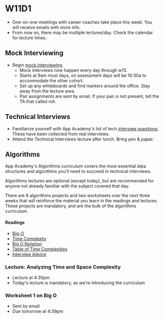 # W11D1

* One-on-one meetings with career coaches take place this week. You will receive emails with more info.
* From now on, there may be multiple lectures/day.  Check the calendar for lecture times.

## Mock Interviewing
* Begin [mock interviewing][pair-boarding-index].  
  * Mock interviews now happen every day through w13.
  * Starts at 9am most days, on assessment days will be 10:30a to accommodate the other cohort.
  * Set up any whiteboards and find markers around the office. Stay away from the lecture area.
  * Pair assignments are sent by email. If your pair is not present, tell the TA that called roll.

## Technical Interviews
* Familiarize yourself with App Academy's list of tech [interview questions][interview-questions]. These have been collected from real interviews.  
* Attend the Technical Interviews lecture after lunch. Bring pen & paper.

## Algorithms

App Academy's Algorithms curriculum covers the most essential data structures and algorithms you'll need to succeed in technical interviews.

Algorithms lectures are optional (except today), but are recommended for anyone not already familiar with the subject covered that day.

There are 8 algorithms projects and two worksheets over the next three weeks that will reinforce the material you learn in the readings and lectures. These projects are mandatory, and are the bulk of the algorithms curriculum.

#### Readings

* [Big-O][big-o]
* [Time Complexity](./algorithms/w11d1/time-complexity.md)
* [Big O Notation](./algorithms/w11d1/big-o-notation.md)
* [Table of Time Complexities](./algorithms/w11d1/table-of-time-complexities.md)
* [Interview Advice](./algorithms/w11d1/interview-advice.md)

### Lecture: Analyzing Time and Space Complexity
* Lecture at 4:30pm
* Today's lecture is mandatory, as we're introducing the curriculum

### Worksheet 1 on Big O
* Sent by email
* Due tomorrow at 4:39pm

[big-o]: ../interview-prep/big_o.md
[pair-boarding-index]: ../interview-prep/pairboarding/index.md#index
[interview-questions]: https://docs.google.com/a/appacademy.io/spreadsheet/ccc?key=0AnnoREts_wUydHN3UGZfbDZIME1VTEY3Y3pUNWpZZGc#gid=0
[algorithms-curriculum]: https://github.com/appacademy/algorithms-curriculum
